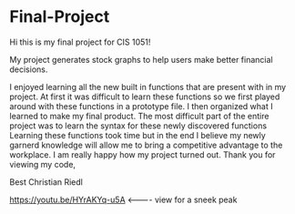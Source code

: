 # Final-Project

Hi this is my final project for CIS 1051!

My project generates stock graphs to help users make better financial decisions.

I enjoyed learning all the new built in functions that are present with in my project. At first it was difficult to learn these functions so we first played around with these functions
in a prototype file. I then organized what I learned to make my final product. The most difficult part of the entire project was to learn the syntax for these newly discovered functions 
Learning these functions took time but in the end I believe my newly garnerd knowledge will allow me to bring a competitive advantage to the workplace. I am really happy how my project
turned out. Thank you for viewing my code,


Best
Christian Riedl

https://youtu.be/HYrAKYq-u5A <---- view for a sneek peak
